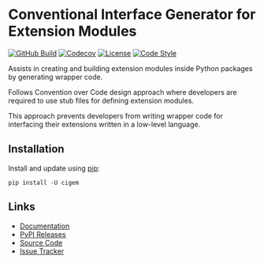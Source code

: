 # Conventional Interface Generator for Extension Modules

[![GitHub Build](https://img.shields.io/github/workflow/status/andrebienemann/cigem/github-ci)](https://github.com/andrebienemann/cigem/actions/workflows/ci.yml)
[![Codecov](https://img.shields.io/codecov/c/github/andrebienemann/cigem)](https://app.codecov.io/gh/andrebienemann/cigem)
[![License](https://img.shields.io/github/license/andrebienemann/cigem)](https://github.com/andrebienemann/cigem/blob/main/LICENSE)
[![Code Style](https://img.shields.io/badge/code%20style-black-000000.svg)](https://github.com/psf/black)

Assists in creating and building extension modules inside Python packages by generating wrapper code.

Follows Convention over Code design approach where developers are required to use stub files for defining extension modules.

This approach prevents developers from writing wrapper code for interfacing their extensions written in a low-level language.

## Installation

Install and update using [pip](https://pip.pypa.io/en/stable/getting-started/):

```shell
pip install -U cigem
```

## Links

- [Documentation](https://andrebienemann.github.io/cigem/)
- [PyPI Releases](https://pypi.org/project/cigem/)
- [Source Code](https://github.com/andrebienemann/cigem/)
- [Issue Tracker](https://github.com/andrebienemann/cigem/issues/)
